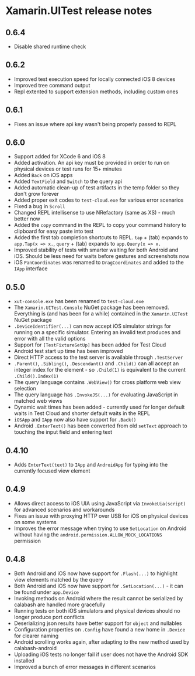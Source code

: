# Xamarin.UITest release notes

## 0.6.4

* Disable shared runtime check 

## 0.6.2

* Improved test execution speed for locally connected iOS 8 devices
* Improved tree command output 
* Repl extented to support extension methods, including custom ones

## 0.6.1

* Fixes an issue where api key wasn't being properly passed to REPL

## 0.6.0

* Support added for XCode 6 and iOS 8
* Added activation. An api key must be provided in order to run on physical devices or test runs for 15+ minutes
* Added `Back` on iOS apps
* Added `TextField` and `Switch` to the query api
* Added automatic clean-up of test artifacts in the temp folder so they don't grow forever
* Added proper exit codes to `test-cloud.exe` for various error scenarios
* Fixed a bug in `Scroll`
* Changed REPL intellisense to use NRefactory (same as XS) - much better now
* Added the `copy` command in the REPL to copy your command history to clipboard for easy paste into test
* Added the first tab completion shortcuts to REPL. `tap` + (tab) expands to `app.Tap(x => x.`, `query` + (tab) expands to `app.Query(x => x.`
* Improved stability of tests with smarter waiting for both Android and iOS. Should be less need for waits before gestures and screenshots now
* iOS `PanCoordinates` was renamed to `DragCoordinates` and added to the `IApp` interface

## 0.5.0

* `xut-console.exe` has been renamed to `test-cloud.exe`
* The `Xamarin.UITest.Console` NuGet package has been removed. Everything is (and has been for a while) contained in the `Xamarin.UITest` NuGet package
* `.DeviceIdentifier(...)` can now accept iOS simulator strings for running on a specific simulator. Entering an invalid text produces and error with all the valid options
* Support for `[TestFixtureSetUp]` has been added for Test Cloud
* Android test start up time has been improved
* Direct HTTP access to the test server is available through `.TestServer`
* `.Parent()`, `.Sibling()`, `.Descendant()` and `.Child()` can all accept an integer index for the element - so `.Child(1)` is equivalent to the current `.Child().Index(1)`
* The query language contains `.WebView()` for cross platform web view selection
* The query language has `.InvokeJS(...)` for evaluating JavaScript in matched web views
* Dynamic wait times has been added - currently used for longer default waits in Test Cloud and shorter default waits in the REPL
* `iOSApp` and `IApp` now also have support for `.Back()`
* Android `.EnterText()` has been converted from old `setText` approach to touching the input field and entering text

## 0.4.10

* Adds `EnterText(text)` to `IApp` and `AndroidApp` for typing into the currently focused view element

## 0.4.9

* Allows direct access to iOS UIA using JavaScript via `InvokeUia(script)` for advanced scenarios and workarounds
* Fixes an issue with proxying HTTP over USB for iOS on physical devices on some systems
* Improves the error message when trying to use `SetLocation` on Android without having the `android.permission.ALLOW_MOCK_LOCATIONS` permission

## 0.4.8

* Both Android and iOS now have support for `.Flash(...)` to highlight view elements matched by the query
* Both Android and iOS now have support for `.SetLocation(...)` - it can be found under `app.Device`
* Invoking methods on Android where the result cannot be serialized by calabash are handled more gracefully
* Running tests on both iOS simulators and physical devices should no longer produce port conflicts
* Deserializing json results have better support for `object` and nullables
* Configuration properties on `.Config` have found a new home in `.Device` for clearer naming
* Android scrolling works again, after adapting to the new method used by calabash-android 
* Uploading iOS tests no longer fail if user does not have the Android SDK installed
* Improved a bunch of error messages in different scenarios
